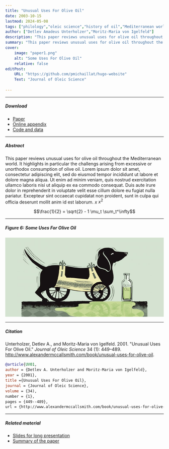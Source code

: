 ```yaml
---
title: "Unusual Uses For Olive Oil" 
date: 2003-10-15
lastmod: 2024-05-08
tags: ["philology","oleic science","history of oil","Mediterranean world"]
author: ["Detlev Amadeus Unterholzer","Moritz-Maria von Igelfeld"]
description: "This paper reviews unusual uses for olive oil throughout the Mediterranean world. Published in the Journal of Oleic Science, 2001." 
summary: "This paper reviews unusual uses for olive oil throughout the Mediterranean world. It highlights in particular the challengs arising from excessive or unorthodox consumption of olive oil." 
cover:
    image: "paper1.png"
    alt: "Some Uses For Olive Oil"
    relative: false
editPost:
    URL: "https://github.com/pmichaillat/hugo-website"
    Text: "Journal of Oleic Science"

---
```


---

##### Download

+ [Paper](paper1.pdf)
+ [Online appendix](appendix1.pdf)
+ [Code and data](https://github.com/pmichaillat/hugo-website)

---

##### Abstract

This paper reviews unusual uses for olive oil throughout the Mediterranean world. It highlights in particular the challengs arising from excessive or unorthodox consumption of olive oil. Lorem ipsum dolor sit amet, consectetur adipiscing elit, sed do eiusmod tempor incididunt ut labore et dolore magna aliqua. Ut enim ad minim veniam, quis nostrud exercitation ullamco laboris nisi ut aliquip ex ea commodo consequat. Duis aute irure dolor in reprehenderit in voluptate velit esse cillum dolore eu fugiat nulla pariatur. Excepteur sint occaecat cupidatat non proident, sunt in culpa qui officia deserunt mollit anim id est laborum. $x$ $x^2$

$$\frac{1}{2} = \sqrt{2} - 1 \mu_t \sum_t^\infty$$

---

##### Figure 6: Some Uses For Olive Oil

![](paper1.png)

---

##### Citation

Unterholzer, Detlev A., and  Moritz-Maria von Igelfeld. 2001. "Unusual Uses For Olive Oil." *Journal of Oleic Science* 34 (1): 449–489. http://www.alexandermccallsmith.com/book/unusual-uses-for-olive-oil.

```BibTeX
@article{UV01,
author = {Detlev A. Unterholzer and Moritz-Maria von Igelfeld},
year = {2001},
title ={Unusual Uses For Olive Oil},
journal = {Journal of Oleic Science},
volume = {34),
number = {1},
pages = {449--489},
url = {http://www.alexandermccallsmith.com/book/unusual-uses-for-olive-oil}}
```

---

##### Related material

+ [Slides for long presentation](presentation1.pdf)
+ [Summary of the paper](https://www.penguinrandomhouse.com/books/110403/unusual-uses-for-olive-oil-by-alexander-mccall-smith/)
